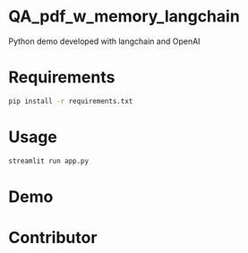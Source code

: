 # QA_pdf_w_memory_langchain
Python demo developed with langchain and OpenAI

# Requirements
```bash
pip install -r requirements.txt
```

# Usage
```bash
streamlit run app.py
```

# Demo


# Contributor
